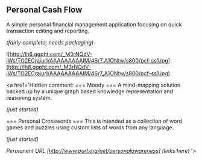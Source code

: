 ## Personal Cash Flow ##
A simple personal financial management application
focusing on quick transaction editing and reporting.

_(fairly complete; needs packaging)_

![http://lh6.ggpht.com/_M3rNQdV-jWs/TO2ECraiurI/AAAAAAAAAIM/4Sr7_A1ONtw/s800/pcf-ss1.jpg](http://lh6.ggpht.com/_M3rNQdV-jWs/TO2ECraiurI/AAAAAAAAAIM/4Sr7_A1ONtw/s800/pcf-ss1.jpg)

<a href='Hidden comment: 
http://www.purl.org/net/personalcashflow
'></a>

<a href='Hidden comment: 
=== Moody ===
A mind-mapping solution backed up by a unique graph based
knowledge representation and reasoning system.

_(just started)_


=== Personal Crosswords ===
This is intended as a collection of word games and
puzzles using custom lists of words from any language.

_(just started)_


_Permanent URL [http://www.purl.org/net/personalawareness] (links here)_
'></a>


